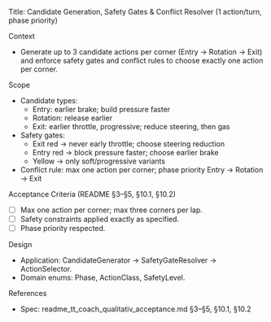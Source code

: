 Title: Candidate Generation, Safety Gates & Conflict Resolver (1 action/turn, phase priority)

Context
- Generate up to 3 candidate actions per corner (Entry → Rotation → Exit) and enforce safety gates and conflict rules to choose exactly one action per corner.

Scope
- Candidate types:
  - Entry: earlier brake; build pressure faster
  - Rotation: release earlier
  - Exit: earlier throttle, progressive; reduce steering, then gas
- Safety gates:
  - Exit red → never early throttle; choose steering reduction
  - Entry red → block pressure faster; choose earlier brake
  - Yellow → only soft/progressive variants
- Conflict rule: max one action per corner; phase priority Entry → Rotation → Exit

Acceptance Criteria (README §3–§5, §10.1, §10.2)
- [ ] Max one action per corner; max three corners per lap.
- [ ] Safety constraints applied exactly as specified.
- [ ] Phase priority respected.

Design
- Application: CandidateGenerator → SafetyGateResolver → ActionSelector.
- Domain enums: Phase, ActionClass, SafetyLevel.

References
- Spec: readme_tt_coach_qualitativ_acceptance.md §3–§5, §10.1, §10.2

